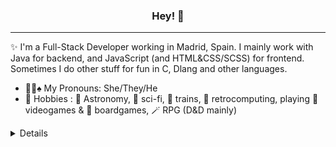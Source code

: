 <h3 align="center">Hey! 👋</h3>

---

✨ I'm a Full-Stack Developer working in Madrid, Spain. I mainly work with Java for backend, and JavaScript (and HTML&CSS/SCSS) for frontend. 
Sometimes I do other stuff for fun in C, Dlang and other languages.



- 🏳️‍🌈♠ My Pronouns: She/They/He
- 🍑 Hobbies : 🔭 Astronomy, 🤖 sci-fi, 🚂 trains, 💾 retrocomputing, playing 👾 videogames & 🎲 boardgames, 🪄 RPG (D&D mainly)


<details>
